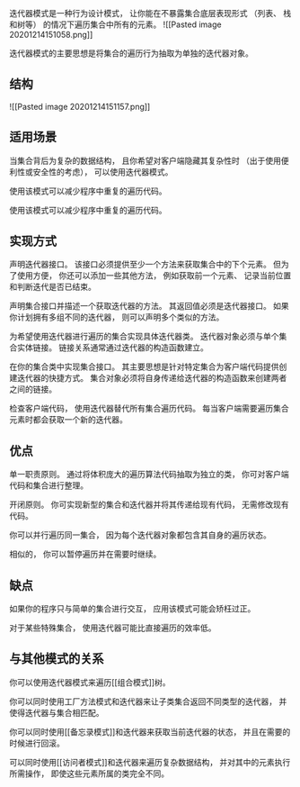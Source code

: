 迭代器模式是一种行为设计模式， 让你能在不暴露集合底层表现形式 （列表、 栈和树等） 的情况下遍历集合中所有的元素。
![[Pasted image 20201214151058.png]]

迭代器模式的主要思想是将集合的遍历行为抽取为单独的迭代器对象。

## 结构

![[Pasted image 20201214151157.png]]

## 适用场景
当集合背后为复杂的数据结构， 且你希望对客户端隐藏其复杂性时 （出于使用便利性或安全性的考虑）， 可以使用迭代器模式。

使用该模式可以减少程序中重复的遍历代码。

使用该模式可以减少程序中重复的遍历代码。
## 实现方式
声明迭代器接口。 该接口必须提供至少一个方法来获取集合中的下个元素。 但为了使用方便， 你还可以添加一些其他方法， 例如获取前一个元素、 记录当前位置和判断迭代是否已结束。

声明集合接口并描述一个获取迭代器的方法。 其返回值必须是迭代器接口。 如果你计划拥有多组不同的迭代器， 则可以声明多个类似的方法。

为希望使用迭代器进行遍历的集合实现具体迭代器类。 迭代器对象必须与单个集合实体链接。 链接关系通常通过迭代器的构造函数建立。

在你的集合类中实现集合接口。 其主要思想是针对特定集合为客户端代码提供创建迭代器的快捷方式。 集合对象必须将自身传递给迭代器的构造函数来创建两者之间的链接。

检查客户端代码， 使用迭代器替代所有集合遍历代码。 每当客户端需要遍历集合元素时都会获取一个新的迭代器。
## 优点
单一职责原则。 通过将体积庞大的遍历算法代码抽取为独立的类， 你可对客户端代码和集合进行整理。

开闭原则。 你可实现新型的集合和迭代器并将其传递给现有代码， 无需修改现有代码。

你可以并行遍历同一集合， 因为每个迭代器对象都包含其自身的遍历状态。

相似的， 你可以暂停遍历并在需要时继续。
## 缺点
如果你的程序只与简单的集合进行交互， 应用该模式可能会矫枉过正。

对于某些特殊集合， 使用迭代器可能比直接遍历的效率低。
## 与其他模式的关系
你可以使用迭代器模式来遍历[[组合模式]]树。

你可以同时使用工厂方法模式和迭代器来让子类集合返回不同类型的迭代器， 并使得迭代器与集合相匹配。

你可以同时使用[[备忘录模式]]和迭代器来获取当前迭代器的状态， 并且在需要的时候进行回滚。

可以同时使用[[访问者模式]]和迭代器来遍历复杂数据结构， 并对其中的元素执行所需操作， 即使这些元素所属的类完全不同。